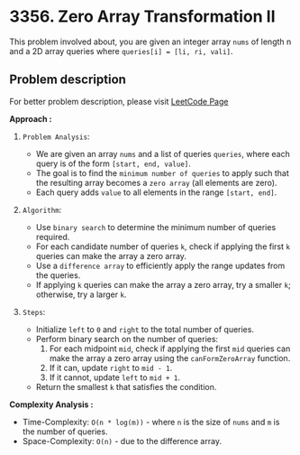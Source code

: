 # 3356. Zero Array Transformation II

This problem involved about, you are given an integer array `nums` of length n and a 2D array queries where `queries[i] = [li, ri, vali]`.

## Problem description

For better problem description, please visit [LeetCode Page](https://leetcode.com/problems/zero-array-transformation-ii/description/)

**Approach :**<br/>

1. `Problem Analysis`:

    - We are given an array `nums` and a list of queries `queries`, where each query is of the form `[start, end, value]`.
    - The goal is to find the `minimum number of queries` to apply such that the resulting array becomes a `zero array` (all elements are zero).
    - Each query adds `value` to all elements in the range `[start, end]`.

2. `Algorithm`:

    - Use `binary search` to determine the minimum number of queries required.
    - For each candidate number of queries `k`, check if applying the first `k` queries can make the array a zero array.
    - Use a `difference array` to efficiently apply the range updates from the queries.
    - If applying `k` queries can make the array a zero array, try a smaller `k`; otherwise, try a larger `k`.

3. `Steps`:
    - Initialize `left` to `0` and `right` to the total number of queries.
    - Perform binary search on the number of queries:
        1. For each midpoint `mid`, check if applying the first `mid` queries can make the array a zero array using the `canFormZeroArray` function.
        2. If it can, update `right` to `mid - 1`.
        3. If it cannot, update `left` to `mid + 1`.
    - Return the smallest `k` that satisfies the condition.

**Complexity Analysis :**<br/>

-   Time-Complexity: `O(n * log(m))` - where `n` is the size of `nums` and `m` is the number of queries.
-   Space-Complexity: `O(n)` - due to the difference array.
